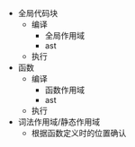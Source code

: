 - 全局代码块
  - 编译
    - 全局作用域
    - ast
  - 执行
- 函数
  - 编译
    - 函数作用域
    - ast
  - 执行
- 词法作用域/静态作用域
  - 根据函数定义时的位置确认
